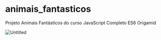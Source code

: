 # animais_fantasticos
Projeto Animais Fantásticos do curso JavaScript Completo ES6 Origamid

![Untitled](https://github.com/kiryuuinn/animais_fantasticos/assets/104529534/82a3ebfc-756f-4396-ab4d-efabd537d283)
